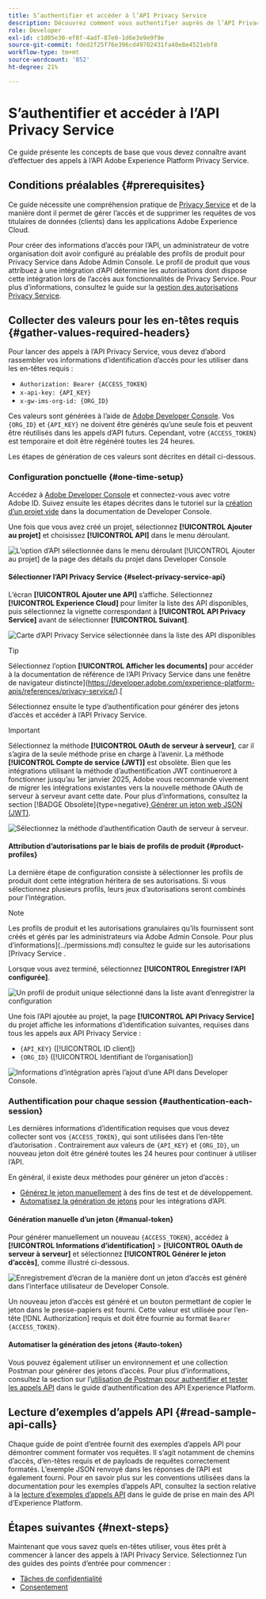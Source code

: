 ```yaml
---
title: S’authentifier et accéder à l’API Privacy Service
description: Découvrez comment vous authentifier auprès de l’API Privacy Service et comment interpréter des exemples d’appels API dans la documentation.
role: Developer
exl-id: c1d05e30-ef8f-4adf-87e0-1d6e3e9e9f9e
source-git-commit: fded2f25f76e396cd49702431fa40e8e4521ebf8
workflow-type: tm+mt
source-wordcount: '852'
ht-degree: 21%

---
```


# S’authentifier et accéder à l’API Privacy Service

Ce guide présente les concepts de base que vous devez connaître avant d’effectuer des appels à l’API Adobe Experience Platform Privacy Service.

## Conditions préalables {#prerequisites}

Ce guide nécessite une compréhension pratique de [Privacy Service](../home.md) et de la manière dont il permet de gérer l’accès et de supprimer les requêtes de vos titulaires de données (clients) dans les applications Adobe Experience Cloud.

Pour créer des informations d’accès pour l’API, un administrateur de votre organisation doit avoir configuré au préalable des profils de produit pour Privacy Service dans Adobe Admin Console. Le profil de produit que vous attribuez à une intégration d’API détermine les autorisations dont dispose cette intégration lors de l’accès aux fonctionnalités de Privacy Service. Pour plus d’informations, consultez le guide sur la [gestion des autorisations Privacy Service](../permissions.md).

## Collecter des valeurs pour les en-têtes requis {#gather-values-required-headers}

Pour lancer des appels à l’API Privacy Service, vous devez d’abord rassembler vos informations d’identification d’accès pour les utiliser dans les en-têtes requis :

* `Authorization: Bearer {ACCESS_TOKEN}`
* `x-api-key: {API_KEY}`
* `x-gw-ims-org-id: {ORG_ID}`

Ces valeurs sont générées à l’aide de [Adobe Developer Console](https://developer.adobe.com/console). Vos `{ORG_ID}` et `{API_KEY}` ne doivent être générés qu’une seule fois et peuvent être réutilisés dans les appels d’API futurs. Cependant, votre `{ACCESS_TOKEN}` est temporaire et doit être régénéré toutes les 24 heures.

Les étapes de génération de ces valeurs sont décrites en détail ci-dessous.

### Configuration ponctuelle {#one-time-setup}

Accédez à [Adobe Developer Console](https://developer.adobe.com/console) et connectez-vous avec votre Adobe ID. Suivez ensuite les étapes décrites dans le tutoriel sur la [création d’un projet vide](https://developer.adobe.com/developer-console/docs/guides/projects/projects-empty/) dans la documentation de Developer Console.

Une fois que vous avez créé un projet, sélectionnez **[!UICONTROL Ajouter au projet]** et choisissez **[!UICONTROL API]** dans le menu déroulant.

![L’option d’API sélectionnée dans le menu déroulant [!UICONTROL Ajouter au projet] de la page des détails du projet dans Developer Console](../images/api/getting-started/add-api-button.png)

#### Sélectionner l’API Privacy Service {#select-privacy-service-api}

L’écran **[!UICONTROL Ajouter une API]** s’affiche. Sélectionnez **[!UICONTROL Experience Cloud]** pour limiter la liste des API disponibles, puis sélectionnez la vignette correspondant à **[!UICONTROL API Privacy Service]** avant de sélectionner **[!UICONTROL Suivant]**.

![Carte d’API Privacy Service sélectionnée dans la liste des API disponibles](../images/api/getting-started/add-privacy-service-api.png)

>[!TIP]
>
>Sélectionnez l’option **[!UICONTROL Afficher les documents]** pour accéder à la documentation de référence de l’API Privacy Service dans une fenêtre de navigateur distincte](https://developer.adobe.com/experience-platform-apis/references/privacy-service/).[

Sélectionnez ensuite le type d’authentification pour générer des jetons d’accès et accéder à l’API Privacy Service.

>[!IMPORTANT]
>
>Sélectionnez la méthode **[!UICONTROL OAuth de serveur à serveur]**, car il s’agira de la seule méthode prise en charge à l’avenir. La méthode **[!UICONTROL Compte de service (JWT)]** est obsolète. Bien que les intégrations utilisant la méthode d’authentification JWT continueront à fonctionner jusqu’au 1er janvier 2025, Adobe vous recommande vivement de migrer les intégrations existantes vers la nouvelle méthode OAuth de serveur à serveur avant cette date. Pour plus d’informations, consultez la section [!BADGE Obsolète]{type=negative}[ Générer un jeton web JSON (JWT)](/help/landing/api-authentication.md#jwt).

![Sélectionnez la méthode d’authentification Oauth de serveur à serveur](/help/privacy-service/images/api/getting-started/select-oauth-authentication.png).

#### Attribution d’autorisations par le biais de profils de produit {#product-profiles}

La dernière étape de configuration consiste à sélectionner les profils de produit dont cette intégration héritera de ses autorisations. Si vous sélectionnez plusieurs profils, leurs jeux d’autorisations seront combinés pour l’intégration.

>[!NOTE]
>
Les profils de produit et les autorisations granulaires qu’ils fournissent sont créés et gérés par les administrateurs via Adobe Admin Console. Pour plus d’informations](../permissions.md) consultez le guide sur les autorisations [Privacy Service .

Lorsque vous avez terminé, sélectionnez **[!UICONTROL Enregistrer l’API configurée]**.

![Un profil de produit unique sélectionné dans la liste avant d’enregistrer la configuration](../images/api/getting-started/select-product-profiles.png)

Une fois l’API ajoutée au projet, la page **[!UICONTROL API Privacy Service]** du projet affiche les informations d’identification suivantes, requises dans tous les appels aux API Privacy Service :

* `{API_KEY}` ([!UICONTROL ID client])
* `{ORG_ID}` ([!UICONTROL Identifiant de l’organisation])

![Informations d’intégration après l’ajout d’une API dans Developer Console.](/help/privacy-service/images/api/getting-started/api-integration-information.png)

### Authentification pour chaque session {#authentication-each-session}

Les dernières informations d’identification requises que vous devez collecter sont vos `{ACCESS_TOKEN}`, qui sont utilisées dans l’en-tête d’autorisation . Contrairement aux valeurs de `{API_KEY}` et `{ORG_ID}`, un nouveau jeton doit être généré toutes les 24 heures pour continuer à utiliser l’API.

En général, il existe deux méthodes pour générer un jeton d’accès :

* [Générez le jeton manuellement](#manual-token) à des fins de test et de développement.
* [Automatisez la génération de jetons](#auto-token) pour les intégrations d’API.

#### Génération manuelle d’un jeton {#manual-token}

Pour générer manuellement un nouveau `{ACCESS_TOKEN}`, accédez à **[!UICONTROL Informations d’identification]** > **[!UICONTROL OAuth de serveur à serveur]** et sélectionnez **[!UICONTROL Générer le jeton d’accès]**, comme illustré ci-dessous.

![Enregistrement d’écran de la manière dont un jeton d’accès est généré dans l’interface utilisateur de Developer Console.](/help/privacy-service/images/api/getting-started/generate-access-token.gif)

Un nouveau jeton d’accès est généré et un bouton permettant de copier le jeton dans le presse-papiers est fourni. Cette valeur est utilisée pour l’en-tête [!DNL Authorization] requis et doit être fournie au format `Bearer {ACCESS_TOKEN}`.

#### Automatiser la génération des jetons {#auto-token}

Vous pouvez également utiliser un environnement et une collection Postman pour générer des jetons d’accès. Pour plus d’informations, consultez la section sur l’[utilisation de Postman pour authentifier et tester les appels API](/help/landing/api-authentication.md#use-postman) dans le guide d’authentification des API Experience Platform.

## Lecture d’exemples d’appels API {#read-sample-api-calls}

Chaque guide de point d’entrée fournit des exemples d’appels API pour démontrer comment formater vos requêtes. Il s’agit notamment de chemins d’accès, d’en-têtes requis et de payloads de requêtes correctement formatés. L’exemple JSON renvoyé dans les réponses de l’API est également fourni. Pour en savoir plus sur les conventions utilisées dans la documentation pour les exemples d’appels API, consultez la section relative à la [lecture d’exemples d’appels API](../../landing/api-guide.md#sample-api) dans le guide de prise en main des API d’Experience Platform.

## Étapes suivantes {#next-steps}

Maintenant que vous savez quels en-têtes utiliser, vous êtes prêt à commencer à lancer des appels à l’API Privacy Service. Sélectionnez l’un des guides des points d’entrée pour commencer :

* [Tâches de confidentialité](./privacy-jobs.md)
* [Consentement](./consent.md)
